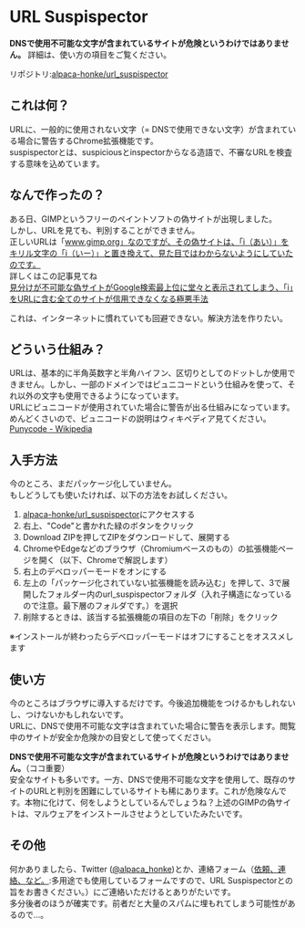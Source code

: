 # URL Suspispector  
**DNSで使用不可能な文字が含まれているサイトが危険というわけではありません。** 詳細は、使い方の項目をご覧ください。  

リポジトリ:[alpaca-honke/url_suspispector](https://github.com/alpaca-honke/url_suspispector)  
## これは何？  
URLに、一般的に使用されない文字（= DNSで使用できない文字）が含まれている場合に警告するChrome拡張機能です。  
suspispectorとは、suspiciousとinspectorからなる造語で、不審なURLを検査する意味を込めています。  
## なんで作ったの？  
ある日、GIMPというフリーのペイントソフトの偽サイトが出現しました。  
しかし、URLを見ても、判別することができません。  
正しいURLは「www.gimp.org」なのですが、その偽サイトは、「i（あい）」をキリル文字の「і（いー）」と置き換えて、見た目ではわからないようにしていたのです。  
詳しくはこの記事見てね  
[見分けが不可能な偽サイトがGoogle検索最上位に堂々と表示されてしまう、「i」をURLに含む全てのサイトが信用できなくなる極悪手法](https://gigazine.net/news/20221101-google-dangerous/)  

これは、インターネットに慣れていても回避できない。解決方法を作りたい。  
## どういう仕組み？  
URLは、基本的に半角英数字と半角ハイフン、区切りとしてのドットしか使用できません。しかし、一部のドメインではピュニコードという仕組みを使って、それ以外の文字も使用できるようになっています。  
URLにピュニコードが使用されていた場合に警告が出る仕組みになっています。  
めんどくさいので、ピュニコードの説明はウィキペディア見てください。  
[Punycode - Wikipedia](https://ja.wikipedia.org/wiki/Punycode)  
## 入手方法  
今のところ、まだパッケージ化していません。  
もしどうしても使いたければ、以下の方法をお試しください。  

1. [alpaca-honke/url_suspispector](https://github.com/alpaca-honke/url_suspispector)にアクセスする
1. 右上、"Code"と書かれた緑のボタンをクリック
1. Download ZIPを押してZIPをダウンロードして、展開する
1. ChromeやEdgeなどのブラウザ（Chromiumベースのもの）の拡張機能ページを開く（以下、Chromeで解説します）
1. 右上のデベロッパーモードをオンにする
1. 左上の「パッケージ化されていない拡張機能を読み込む」を押して、3で展開したフォルダー内のurl_suspispectorフォルダ（入れ子構造になっているので注意。最下層のフォルダです。）を選択
1. 削除するときは、該当する拡張機能の項目の左下の「削除」をクリック

※インストールが終わったらデベロッパーモードはオフにすることをオススメします
## 使い方  
今のところはブラウザに導入するだけです。今後追加機能をつけるかもしれないし、つけないかもしれないです。  
URLに、DNSで使用不可能な文字は含まれていた場合に警告を表示します。閲覧中のサイトが安全か危険かの目安として使ってください。  

**DNSで使用不可能な文字が含まれているサイトが危険というわけではありません。**（ココ重要）  
安全なサイトも多いです。一方、DNSで使用不可能な文字を使用して、既存のサイトのURLと判別を困難にしているサイトも稀にあります。これが危険なんです。本物に化けて、何をしようとしているんでしょうね？上述のGIMPの偽サイトは、マルウェアをインストールさせようとしていたみたいです。  

## その他  
何かありましたら、Twitter ([@alpaca_honke](https://twitter.com/alpaca_honke))とか、連絡フォーム（[依頼、連絡、など。](https://docs.google.com/forms/d/e/1FAIpQLSdRuzAmGEqDV4RRd-70JKXD0lAHE6xjEp8Qp5-Jfut-ysQMYQ/viewform):多用途でも使用しているフォームですので、URL Suspispectorとの旨をお書きください。）にご連絡いただけるとありがたいです。  
多分後者のほうが確実です。前者だと大量のスパムに埋もれてしまう可能性があるので...。  
